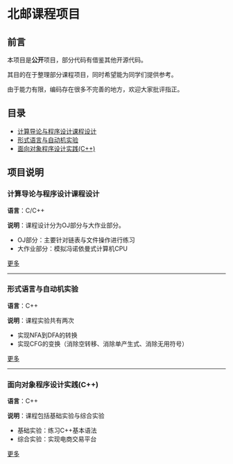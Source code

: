 # 北邮课程项目

## 前言

本项目是**公开**项目，部分代码有借鉴其他开源代码。

其目的在于整理部分课程项目，同时希望能为同学们提供参考。

由于能力有限，编码存在很多不完善的地方，欢迎大家批评指正。

## 目录

* [计算导论与程序设计课程设计](#计算导论与程序设计课程设计)
* [形式语言与自动机实验](#形式语言与自动机实验)
* [面向对象程序设计实践(C++)](#面向对象程序设计实践(C++))

## 项目说明

### 计算导论与程序设计课程设计

**语言**：C/C++

**说明**：课程设计分为OJ部分与大作业部分。

* OJ部分：主要针对链表与文件操作进行练习
* 大作业部分：模拟冯诺依曼式计算机CPU

[更多](Projects/计算导论与程序设计课程设计)

***

### 形式语言与自动机实验

**语言**：C++

**说明**：课程实验共有两次

* 实现NFA到DFA的转换
* 实现CFG的变换（消除空转移、消除单产生式、消除无用符号）

[更多](Projects/形式语言与自动机实验)

***

### 面向对象程序设计实践(C++)

**语言**：C++

**说明**：课程包括基础实验与综合实验

* 基础实验：练习C++基本语法
* 综合实验：实现电商交易平台

[更多](Projects/面向对象程序设计实践(C++))



